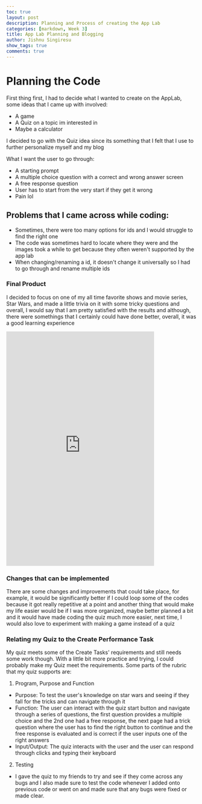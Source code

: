 ```yaml
---
toc: true
layout: post
description: Planning and Process of creating the App Lab
categories: [markdown, Week 3]
title: App Lab Planning and Blogging
author: Jishnu Singiresu
show_tags: true
comments: true
---
```

# Planning the Code

First thing first, I had to decide what I wanted to create on the AppLab, some ideas that I came up with involved:
- A game
- A Quiz on a topic im interested in
- Maybe a calculator

I decided to go with the Quiz idea since its something that I felt that I use to further personalize myself and my blog

What I want the user to go through:
- A starting prompt
- A multiple choice question with a correct and wrong answer screen 
- A free response question 
- User has to start from the very start if they get it wrong 
- Pain lol

## Problems that I came across while coding:
- Sometimes, there were too many options for ids and I would struggle to find the right one
- The code was sometimes hard to locate where they were and the images took a while to get because they often weren't supported by the app lab
- When changing/renaming a id, it doesn't change it universally so I had to go through and rename multiple ids 

### Final Product

I decided to focus on one of my all time favorite shows and movie series, Star Wars, and made a little trivia on it with some tricky questions and overall, I would say that I am pretty satisfied with the results and although, there were somethings that I certainly could have done better, overall, it was a good learning experience 
<iframe width="392" height="620" style="border: 0px;" src="https://studio.code.org/projects/applab/JumLKVjvjJKyr7Ey7M3vAqmFJEqDrkcgXWJ6zMktiFM/embed"></iframe>

### Changes that can be implemented
 
There are some changes and improvements that could take place, for example, it would be significantly better if I could loop some of the codes because it got really repetitive at a point and another thing that would make my life easier would be if I was more organized, maybe better planned a bit and it would have made coding the quiz much more easier, next time, I would also love to experiment with making a game instead of a quiz

### Relating my Quiz to the Create Performance Task

My quiz meets some of the Create Tasks' requirements and still needs some work though. With a little bit more practice and trying, I could probably make my Quiz meet the requirements. Some parts of the rubric that my quiz supports are:
1. Program, Purpose and Function
- Purpose: To test the user's knowledge on star wars and seeing if they fall for the tricks and can navigate through it
- Function: The user can interact with the quiz start button and navigate through a series of questions, the first question provides a multiple choice and the 2nd one had a free response, the next page had a trick question where the user has to find the right button to continue and the free response is evaluated and is correct if the user inputs one of the right answers 
- Input/Output: The quiz interacts with the user and the user can respond through clicks and typing their keyboard
2. Testing
- I gave the quiz to my friends to try and see if they come across any bugs and I also made sure to test the code whenever I added onto previous code or went on and made sure that any bugs were fixed or made clear.